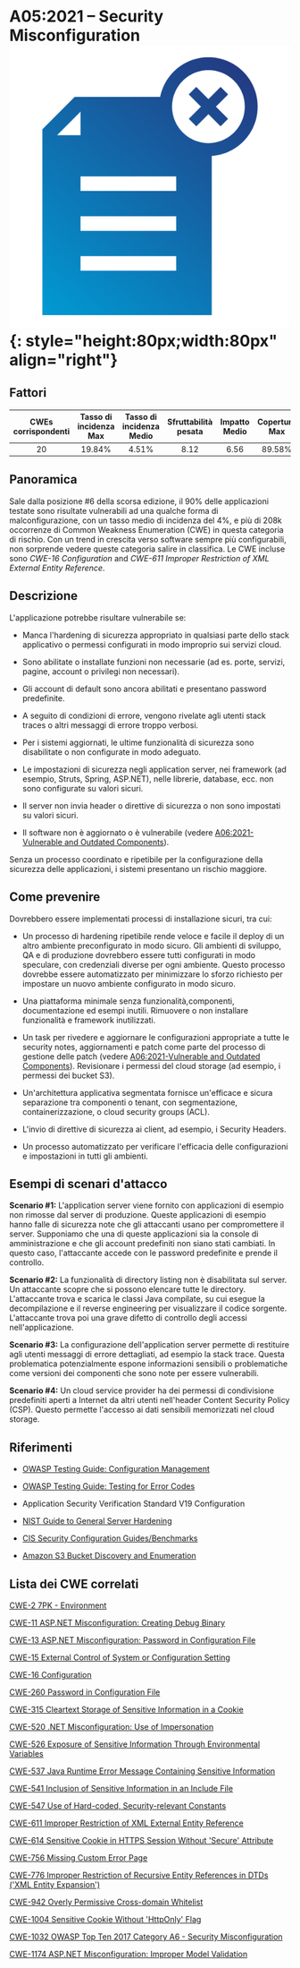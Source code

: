 # A05:2021 – Security Misconfiguration    ![icon](assets/TOP_10_Icons_Final_Security_Misconfiguration.png){: style="height:80px;width:80px" align="right"}

## Fattori

| CWEs corrispondenti | Tasso di incidenza Max | Tasso di incidenza Medio | Sfruttabilità pesata | Impatto Medio | Copertura Max | Copertura media | Occorrenze Totali | CVE Totali |
|:-------------:|:--------------------:|:--------------------:|:--------------:|:--------------:|:----------------------:|:---------------------:|:-------------------:|:------------:|
| 20          | 19.84%             | 4.51%              | 8.12                 | 6.56                | 89.58%       | 44.84%       | 208,387           | 789        |

## Panoramica

Sale dalla posizione #6 della scorsa edizione, il 90% delle applicazioni testate sono risultate vulnerabili ad una qualche forma di malconfigurazione, con un tasso medio di incidenza del 4%, e più di 208k occorrenze di Common Weakness Enumeration (CWE) in questa categoria di rischio. Con un trend in crescita verso software sempre più configurabili, non sorprende vedere queste categoria salire in classifica.
Le CWE incluse sono *CWE-16 Configuration* and *CWE-611 Improper
Restriction of XML External Entity Reference*.

## Descrizione 

L'applicazione potrebbe risultare vulnerabile se:

-   Manca l'hardening di sicurezza appropriato in qualsiasi parte dello
    stack applicativo o permessi configurati in modo improprio sui servizi
    cloud.

-   Sono abilitate o installate funzioni non necessarie (ad es.
    porte, servizi, pagine, account o privilegi non necessari).

-   Gli account di default sono ancora abilitati e presentano password predefinite.

-   A seguito di condizioni di errore, vengono rivelate agli utenti stack traces o altri messaggi  di errore troppo verbosi.

-   Per i sistemi aggiornati, le ultime funzionalità di sicurezza sono disabilitate o
    non configurate in modo adeguato.

-   Le impostazioni di sicurezza negli application server, nei framework
    (ad esempio, Struts, Spring, ASP.NET), nelle librerie, database, ecc. non sono configurate su valori sicuri.

-   Il server non invia header o direttive di sicurezza o non sono impostati su valori sicuri.

-   Il software non è aggiornato o è vulnerabile (vedere [A06:2021-Vulnerable
    and Outdated Components](A06_2021-Vulnerable_and_Outdated_Components.md)).

Senza un processo coordinato e ripetibile per la configurazione della sicurezza delle applicazioni, 
i sistemi presentano un rischio maggiore.

## Come prevenire

Dovrebbero essere implementati processi di installazione sicuri, tra cui:

-   Un processo di hardening ripetibile rende veloce e facile il deploy di
    un altro ambiente preconfigurato in modo sicuro. Gli ambienti di sviluppo,
    QA e di produzione dovrebbero essere tutti configurati in modo speculare, con credenziali diverse per ogni ambiente.
    Questo processo dovrebbe essere automatizzato per minimizzare lo sforzo richiesto per
    impostare un nuovo ambiente configurato in modo sicuro.

-   Una piattaforma minimale senza funzionalità,componenti,
    documentazione ed esempi inutili. Rimuovere o non installare funzionalità e
    framework inutilizzati.

-   Un task per rivedere e aggiornare le configurazioni appropriate a tutte le
    security notes, aggiornamenti e patch come parte del processo di gestione delle patch
    (vedere [A06:2021-Vulnerable
    and Outdated Components](A06_2021-Vulnerable_and_Outdated_Components.md)). Revisionare
    i permessi del cloud storage (ad esempio, i permessi dei bucket S3).

-   Un'architettura applicativa segmentata fornisce un'efficace e sicura
    separazione tra componenti o tenant, con segmentazione,
    containerizzazione, o cloud security groups (ACL).

-   L'invio di direttive di sicurezza ai client, ad esempio, i Security Headers.

-   Un processo automatizzato per verificare l'efficacia delle
    configurazioni e impostazioni in tutti gli ambienti.

## Esempi di scenari d'attacco

**Scenario #1:** L'application server viene fornito con applicazioni di esempio
non rimosse dal server di produzione. Queste applicazioni di esempio hanno
falle di sicurezza note che gli attaccanti usano per compromettere il server. Supponiamo che una
di queste applicazioni sia la console di amministrazione e che gli account predefiniti non siano stati cambiati. In questo caso, l'attaccante accede con le password predefinite e
prende il controllo.

**Scenario #2:** La funzionalità di directory listing non è disabilitata sul server. Un
attaccante scopre che si possono elencare tutte le directory. L'attaccante trova
e scarica le classi Java compilate, su cui esegue la decompilazione e il reverse engineering per visualizzare il codice sorgente. L'attaccante trova poi una grave
difetto di controllo degli accessi nell'applicazione.

**Scenario #3:** La configurazione dell'application server permette di restituire agli utenti
messaggi di errore dettagliati, ad esempio la stack trace. Questa problematica
potenzialmente espone informazioni sensibili o problematiche come
versioni dei componenti che sono note per essere vulnerabili.

**Scenario #4:** Un cloud service provider ha dei permessi di condivisione predefiniti
aperti a Internet da altri utenti nell'header Content Security Policy (CSP). Questo permette
l'accesso ai dati sensibili memorizzati nel cloud storage.

## Riferimenti

-   [OWASP Testing Guide: Configuration
    Management](https://owasp.org/www-project-web-security-testing-guide/latest/4-Web_Application_Security_Testing/02-Configuration_and_Deployment_Management_Testing/README)

-   [OWASP Testing Guide: Testing for Error Codes](https://owasp.org/www-project-web-security-testing-guide/stable/4-Web_Application_Security_Testing/08-Testing_for_Error_Handling/01-Testing_For_Improper_Error_Handling)

-   Application Security Verification Standard V19 Configuration

-   [NIST Guide to General Server
    Hardening](https://csrc.nist.gov/publications/detail/sp/800-123/final)

-   [CIS Security Configuration
    Guides/Benchmarks](https://www.cisecurity.org/cis-benchmarks/)

-   [Amazon S3 Bucket Discovery and
    Enumeration](https://blog.websecurify.com/2017/10/aws-s3-bucket-discovery.html)

## Lista dei CWE correlati

[CWE-2 7PK - Environment](https://cwe.mitre.org/data/definitions/2.html)

[CWE-11 ASP.NET Misconfiguration: Creating Debug Binary](https://cwe.mitre.org/data/definitions/11.html)

[CWE-13 ASP.NET Misconfiguration: Password in Configuration File](https://cwe.mitre.org/data/definitions/13.html)

[CWE-15 External Control of System or Configuration Setting](https://cwe.mitre.org/data/definitions/15.html)

[CWE-16 Configuration](https://cwe.mitre.org/data/definitions/16.html)

[CWE-260 Password in Configuration File](https://cwe.mitre.org/data/definitions/260.html)

[CWE-315 Cleartext Storage of Sensitive Information in a Cookie](https://cwe.mitre.org/data/definitions/315.html)

[CWE-520 .NET Misconfiguration: Use of Impersonation](https://cwe.mitre.org/data/definitions/520.html)

[CWE-526 Exposure of Sensitive Information Through Environmental Variables](https://cwe.mitre.org/data/definitions/526.html)

[CWE-537 Java Runtime Error Message Containing Sensitive Information](https://cwe.mitre.org/data/definitions/537.html)

[CWE-541 Inclusion of Sensitive Information in an Include File](https://cwe.mitre.org/data/definitions/541.html)

[CWE-547 Use of Hard-coded, Security-relevant Constants](https://cwe.mitre.org/data/definitions/547.html)

[CWE-611 Improper Restriction of XML External Entity Reference](https://cwe.mitre.org/data/definitions/611.html)

[CWE-614 Sensitive Cookie in HTTPS Session Without 'Secure' Attribute](https://cwe.mitre.org/data/definitions/614.html)

[CWE-756 Missing Custom Error Page](https://cwe.mitre.org/data/definitions/756.html)

[CWE-776 Improper Restriction of Recursive Entity References in DTDs ('XML Entity Expansion')](https://cwe.mitre.org/data/definitions/776.html)

[CWE-942 Overly Permissive Cross-domain Whitelist](https://cwe.mitre.org/data/definitions/942.html)

[CWE-1004 Sensitive Cookie Without 'HttpOnly' Flag](https://cwe.mitre.org/data/definitions/1004.html)

[CWE-1032 OWASP Top Ten 2017 Category A6 - Security Misconfiguration](https://cwe.mitre.org/data/definitions/1032.html)

[CWE-1174 ASP.NET Misconfiguration: Improper Model Validation](https://cwe.mitre.org/data/definitions/1174.html)
